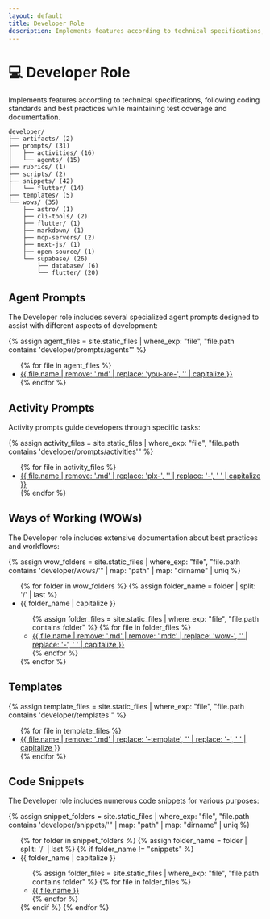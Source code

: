 ```yaml
---
layout: default
title: Developer Role
description: Implements features according to technical specifications, following coding standards and best practices.
---
```


# 💻 Developer Role

Implements features according to technical specifications, following coding standards and best practices while maintaining test coverage and documentation.

```
developer/
├── artifacts/ (2)
├── prompts/ (31)
│   ├── activities/ (16)
│   └── agents/ (15)
├── rubrics/ (1)
├── scripts/ (2)
├── snippets/ (42)
│   └── flutter/ (14)
├── templates/ (5)
└── wows/ (35)
    ├── astro/ (1)
    ├── cli-tools/ (2)
    ├── flutter/ (1)
    ├── markdown/ (1)
    ├── mcp-servers/ (2)
    ├── next-js/ (1)
    ├── open-source/ (1)
    └── supabase/ (26)
        ├── database/ (6)
        └── flutter/ (20)
```

## Agent Prompts

The Developer role includes several specialized agent prompts designed to assist with different aspects of development:

{% assign agent_files = site.static_files | where_exp: "file", "file.path contains 'developer/prompts/agents'" %}

<ul>
{% for file in agent_files %}
  <li><a href="{{ site.github.repository_url }}/blob/main/{{ file.path | remove_first: '/' }}">{{ file.name | remove: '.md' | replace: 'you-are-', '' | capitalize }}</a></li>
{% endfor %}
</ul>

## Activity Prompts

Activity prompts guide developers through specific tasks:

{% assign activity_files = site.static_files | where_exp: "file", "file.path contains 'developer/prompts/activities'" %}

<ul>
{% for file in activity_files %}
  <li><a href="{{ site.github.repository_url }}/blob/main/{{ file.path | remove_first: '/' }}">{{ file.name | remove: '.md' | replace: 'plx-', '' | replace: '-', ' ' | capitalize }}</a></li>
{% endfor %}
</ul>

## Ways of Working (WOWs)

The Developer role includes extensive documentation about best practices and workflows:

{% assign wow_folders = site.static_files | where_exp: "file", "file.path contains 'developer/wows/'" | map: "path" | map: "dirname" | uniq %}

<ul>
{% for folder in wow_folders %}
  {% assign folder_name = folder | split: '/' | last %}
  <li>{{ folder_name | capitalize }}</li>
  <ul>
    {% assign folder_files = site.static_files | where_exp: "file", "file.path contains folder" %}
    {% for file in folder_files %}
      <li><a href="{{ site.github.repository_url }}/blob/main/{{ file.path | remove_first: '/' }}">{{ file.name | remove: '.md' | remove: '.mdc' | replace: 'wow-', '' | replace: '-', ' ' | capitalize }}</a></li>
    {% endfor %}
  </ul>
{% endfor %}
</ul>

## Templates

{% assign template_files = site.static_files | where_exp: "file", "file.path contains 'developer/templates'" %}

<ul>
{% for file in template_files %}
  <li><a href="{{ site.github.repository_url }}/blob/main/{{ file.path | remove_first: '/' }}">{{ file.name | remove: '.md' | replace: '-template', '' | replace: '-', ' ' | capitalize }}</a></li>
{% endfor %}
</ul>

## Code Snippets

The Developer role includes numerous code snippets for various purposes:

{% assign snippet_folders = site.static_files | where_exp: "file", "file.path contains 'developer/snippets/'" | map: "path" | map: "dirname" | uniq %}

<ul>
{% for folder in snippet_folders %}
  {% assign folder_name = folder | split: '/' | last %}
  {% if folder_name != "snippets" %}
  <li>{{ folder_name | capitalize }}</li>
  <ul>
    {% assign folder_files = site.static_files | where_exp: "file", "file.path contains folder" %}
    {% for file in folder_files %}
      <li><a href="{{ site.github.repository_url }}/blob/main/{{ file.path | remove_first: '/' }}">{{ file.name }}</a></li>
    {% endfor %}
  </ul>
  {% endif %}
{% endfor %}
</ul>